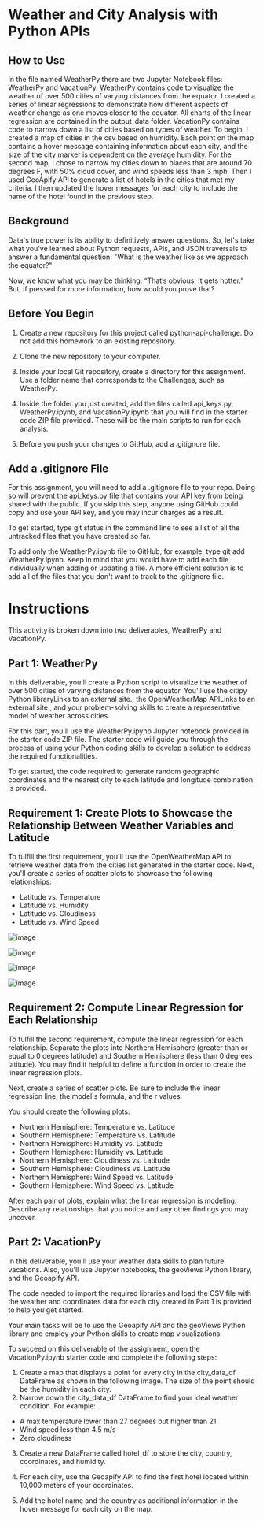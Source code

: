 # Weather and City Analysis with Python APIs

## How to Use 
In the file named WeatherPy there are two Jupyter Notebook files: WeatherPy and VacationPy. WeatherPy contains code to visualize the weather of over 500 cities of varying distances from the equator. I created a series of linear regressions to demonstrate how different aspects of weather change as one moves closer to the equator. All charts of the linear regression are contained in the output_data folder. VacationPy contains code to narrow down a list of cities based on types of weather. To begin, I created a map of cities in the csv based on humidity. Each point on the map contains a hover message containing information about each city, and the size of the city marker is dependent on the average humidity. For the second map, I chose to narrow my cities down to places that are around 70 degrees F, with 50% cloud cover, and wind speeds less than 3 mph. Then I used GeoApify API to generate a list of hotels in the cities that met my criteria. I then updated the hover messages for each city to include the name of the hotel found in the previous step. 


## Background
Data's true power is its ability to definitively answer questions. So, let's take what you've learned about Python requests, APIs, and JSON traversals to answer a fundamental question: "What is the weather like as we approach the equator?"

Now, we know what you may be thinking: “That’s obvious. It gets hotter.” But, if pressed for more information, how would you prove that?

## Before You Begin
1. Create a new repository for this project called python-api-challenge. Do not add this homework to an existing repository.

2. Clone the new repository to your computer.

3. Inside your local Git repository, create a directory for this assignment. Use a folder name that corresponds to the Challenges, such as WeatherPy.

4. Inside the folder you just created, add the files called api_keys.py, WeatherPy.ipynb, and VacationPy.ipynb that you will find in the starter code ZIP file provided. These will be the main scripts to run for each analysis.

5. Before you push your changes to GitHub, add a .gitignore file.

## Add a .gitignore File
For this assignment, you will need to add a .gitignore file to your repo. Doing so will prevent the api_keys.py file that contains your API key from being shared with the public. If you skip this step, anyone using GitHub could copy and use your API key, and you may incur charges as a result.

To get started, type git status in the command line to see a list of all the untracked files that you have created so far.

To add only the WeatherPy.ipynb file to GitHub, for example, type git add WeatherPy.ipynb. Keep in mind that you would have to add each file individually when adding or updating a file. A more efficient solution is to add all of the files that you don't want to track to the .gitignore file.

# Instructions
This activity is broken down into two deliverables, WeatherPy and VacationPy.

## Part 1: WeatherPy
In this deliverable, you'll create a Python script to visualize the weather of over 500 cities of varying distances from the equator. You'll use the citipy Python libraryLinks to an external site., the OpenWeatherMap APILinks to an external site., and your problem-solving skills to create a representative model of weather across cities.

For this part, you'll use the WeatherPy.ipynb Jupyter notebook provided in the starter code ZIP file. The starter code will guide you through the process of using your Python coding skills to develop a solution to address the required functionalities.

To get started, the code required to generate random geographic coordinates and the nearest city to each latitude and longitude combination is provided.

## Requirement 1: Create Plots to Showcase the Relationship Between Weather Variables and Latitude
To fulfill the first requirement, you'll use the OpenWeatherMap API to retrieve weather data from the cities list generated in the starter code. Next, you'll create a series of scatter plots to showcase the following relationships:

  - Latitude vs. Temperature
  - Latitude vs. Humidity
  - Latitude vs. Cloudiness
  - Latitude vs. Wind Speed
 
![image](https://github.com/taschaef/Weather_And_City_Analysis_With_Python_APIs/assets/124079708/85e204fa-4f98-4d0f-8332-e15b9cd32759)

![image](https://github.com/taschaef/Weather_And_City_Analysis_With_Python_APIs/assets/124079708/d8ce052a-35eb-44cc-b917-52708594863f)

![image](https://github.com/taschaef/Weather_And_City_Analysis_With_Python_APIs/assets/124079708/8847bd5e-70f4-4d5d-a056-b462e455890a)

![image](https://github.com/taschaef/Weather_And_City_Analysis_With_Python_APIs/assets/124079708/faced631-bfb8-4ba8-96dc-f1f4d0d0fefb)


## Requirement 2: Compute Linear Regression for Each Relationship
To fulfill the second requirement, compute the linear regression for each relationship. Separate the plots into Northern Hemisphere (greater than or equal to 0 degrees latitude) and Southern Hemisphere (less than 0 degrees latitude). You may find it helpful to define a function in order to create the linear regression plots.

Next, create a series of scatter plots. Be sure to include the linear regression line, the model's formula, and the r values. 

You should create the following plots:
  - Northern Hemisphere: Temperature vs. Latitude
  - Southern Hemisphere: Temperature vs. Latitude
  - Northern Hemisphere: Humidity vs. Latitude
  - Southern Hemisphere: Humidity vs. Latitude
  - Northern Hemisphere: Cloudiness vs. Latitude
  - Southern Hemisphere: Cloudiness vs. Latitude
  - Northern Hemisphere: Wind Speed vs. Latitude
  - Southern Hemisphere: Wind Speed vs. Latitude

After each pair of plots, explain what the linear regression is modeling. Describe any relationships that you notice and any other findings you may uncover.

## Part 2: VacationPy
In this deliverable, you'll use your weather data skills to plan future vacations. Also, you'll use Jupyter notebooks, the geoViews Python library, and the Geoapify API.

The code needed to import the required libraries and load the CSV file with the weather and coordinates data for each city created in Part 1 is provided to help you get started.

Your main tasks will be to use the Geoapify API and the geoViews Python library and employ your Python skills to create map visualizations.

To succeed on this deliverable of the assignment, open the VacationPy.ipynb starter code and complete the following steps:
1. Create a map that displays a point for every city in the city_data_df DataFrame as shown in the following image. The size of the point should be the humidity in each city.
2. Narrow down the city_data_df DataFrame to find your ideal weather condition. For example:
  - A max temperature lower than 27 degrees but higher than 21
  - Wind speed less than 4.5 m/s
  - Zero cloudiness
    
3. Create a new DataFrame called hotel_df to store the city, country, coordinates, and humidity.

4. For each city, use the Geoapify API to find the first hotel located within 10,000 meters of your coordinates.

5. Add the hotel name and the country as additional information in the hover message for each city on the map. 




